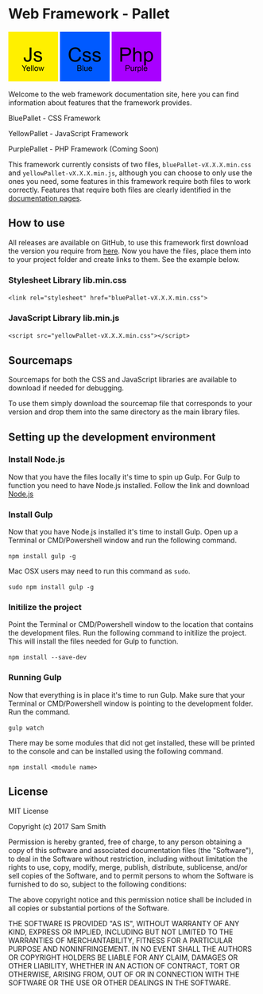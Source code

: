 # Web Framework - Pallet

![alt text](https://github.com/smithymx67/Web-Framework/blob/master/Assets/PNG/Icons/Yellow-Js.png "Yellow - JS") 
![alt text](https://github.com/smithymx67/Web-Framework/blob/master/Assets/PNG/Icons/Blue-CSS.png "Blue - CSS") 
![alt text](https://github.com/smithymx67/Web-Framework/blob/master/Assets/PNG/Icons/Purple-Php.png "Purple - PHP")

Welcome to the web framework documentation site, here you can find information about features that the framework provides.

BluePallet - CSS Framework

YellowPallet - JavaScript Framework

PurplePallet - PHP Framework (Coming Soon)

This framework currently consists of two files, `bluePallet-vX.X.X.min.css` and `yellowPallet-vX.X.X.min.js`, although you can choose to only use the ones you need, 
some features in this framework require both files to work correctly. Features that require both files are clearly identified 
in the [documentation pages](https://samsmith.me/projects/webFramework/docSite/).

## How to use
All releases are available on GitHub, to use this framework first download the version you require from 
[here](https://github.com/smithymx67/Web-Framework/releases). Now you have the files, place them into to your project 
folder and create links to them. See the example below.

### Stylesheet Library lib.min.css

`<link rel="stylesheet" href="bluePallet-vX.X.X.min.css">`


### JavaScript Library lib.min.js

`<script src="yellowPallet-vX.X.X.min.css"></script>`

## Sourcemaps
Sourcemaps for both the CSS and JavaScript libraries are available to download if needed for debugging.

To use them simply download the sourcemap file that corresponds to your version and drop them into the same directory as 
the main library files.


## Setting up the development environment
### Install Node.js
Now that you have the files locally it's time to spin up Gulp.
For Gulp to function you need to have Node.js installed.
Follow the link and download [Node.js](https://nodejs.org/en/download/)

### Install Gulp
Now that you have Node.js installed it's time to install Gulp.
Open up a Terminal or CMD/Powershell window and run the following command.

`npm install gulp -g`

Mac OSX users may need to run this command as `sudo`.

`sudo npm install gulp -g`

### Initilize the project
Point the Terminal or CMD/Powershell window to the location that contains the development files.
Run the following command to initilize the project.
This will install the files needed for Gulp to function.

`npm install --save-dev`

### Running Gulp
Now that everything is in place it's time to run Gulp.
Make sure that your Terminal or CMD/Powershell window is pointing to the development folder.
Run the command.

`gulp watch`

There may be some modules that did not get installed, these will be printed to the console and can be installed using the following command.

`npm install <module name>`


## License
MIT License

Copyright (c) 2017 Sam Smith

Permission is hereby granted, free of charge, to any person obtaining a copy of this software and associated documentation 
files (the "Software"), to deal in the Software without restriction, including without limitation the rights to use, copy, 
modify, merge, publish, distribute, sublicense, and/or sell copies of the Software, and to permit persons to whom the Software 
is furnished to do so, subject to the following conditions:

The above copyright notice and this permission notice shall be included in all copies or substantial portions of the Software.

THE SOFTWARE IS PROVIDED "AS IS", WITHOUT WARRANTY OF ANY KIND, EXPRESS OR IMPLIED, INCLUDING BUT NOT LIMITED TO THE WARRANTIES 
OF MERCHANTABILITY, FITNESS FOR A PARTICULAR PURPOSE AND NONINFRINGEMENT. IN NO EVENT SHALL THE AUTHORS OR COPYRIGHT HOLDERS BE 
LIABLE FOR ANY CLAIM, DAMAGES OR OTHER LIABILITY, WHETHER IN AN ACTION OF CONTRACT, TORT OR OTHERWISE, ARISING FROM, OUT OF OR IN 
CONNECTION WITH THE SOFTWARE OR THE USE OR OTHER DEALINGS IN THE SOFTWARE.
